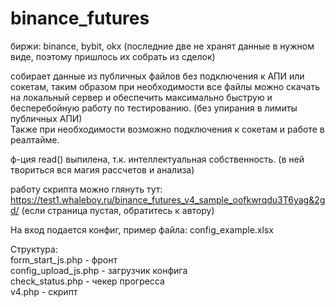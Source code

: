 # binance_futures
биржи: binance, bybit, okx (последние две не хранят данные в нужном виде, поэтому пришлось их собрать из сделок)

собирает данные из публичных файлов без подключения к АПИ или сокетам, таким образом при необходимости все файлы можно скачать на локальный сервер и обеспечить максимально быструю и бесперебойную работу по тестированию. (без упирания в лимиты публичных АПИ)<br>
Также при необходимости возможно подключения к сокетам и работе в реалтайме.

ф-ция read() выпилена, т.к. интеллектуальная собственность. (в ней твориться вся магия рассчетов и анализа)

работу скрипта можно глянуть тут: https://test1.whaleboy.ru/binance_futures_v4_sample_oofkwrqdu3T6yag&2gd/  (если страница пустая, обратитесь к автору)

На вход подается конфиг, пример файла: config_example.xlsx

Структура:<br>
form_start_js.php - фронт<br>
config_upload_js.php - загрузчик конфига<br>
check_status.php - чекер прогресса<br>
v4.php - скрипт
